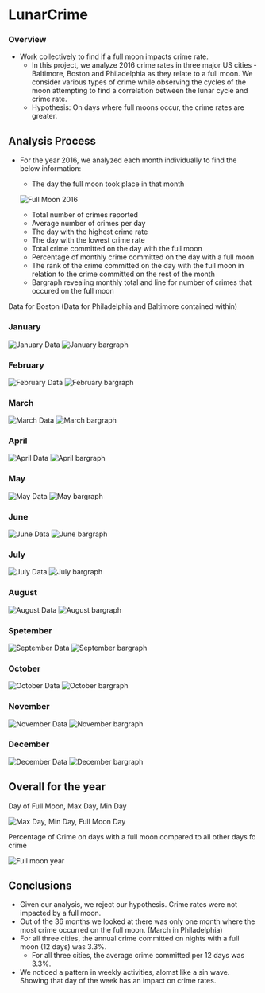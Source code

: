 # LunarCrime

### Overview
*	Work collectively to find if a full moon impacts crime rate.
    * 	In this project, we analyze 2016 crime rates in three major US cities - Baltimore, Boston and Philadelphia as they relate to a full moon. We consider various types of crime while observing the cycles of the moon attempting to find a correlation between the lunar cycle and crime rate. 
    * 	Hypothesis: On days where full moons occur, the crime rates are greater.

## Analysis Process 
*	For the year 2016, we analyzed each month individually to find the below information:
    *   The day the full moon took place in that month
    
    ![Full Moon 2016](./img/fullmoon2016.png)
    
    *   Total number of crimes reported
    *   Average number of crimes per day 
    *   The day with the highest crime rate
    *   The day with the lowest crime rate 
    *   Total crime committed on the day with the full moon
    *   Percentage of monthly crime committed on the day with a full moon
    *   The rank of the crime committed on the day with the full moon in relation to the crime committed on the rest of the month
    *   Bargraph revealing monthly total and line for number of crimes that occured on the full moon 

Data for Boston
(Data for Philadelphia and Baltimore contained within)

### January
![January Data](./img/boston_jan_data.png)
![January bargraph](./img/boston_jan_bar.png)

### February
![February Data](./img/boston_feb_data.png)
![February bargraph](./img/boston_feb_bar.png)

### March
![March Data](./img/boston_mar_data.png)
![March bargraph](./img/boston_mar_bar.png)

### April
![April Data](./img/boston_apr_data.png)
![April bargraph](./img/boston_apr_bar.png)

### May
![May Data](./img/boston_may_data.png)
![May bargraph](./img/boston_may_bar.png)

### June
![June Data](./img/boston_june_data.png)
![June bargraph](./img/boston_june_bar.png)

### July
![July Data](./img/boston_july_data.png)
![July bargraph](./img/boston_july_bar.png)

### August
![August Data](./img/boston_aug_data.png)
![August bargraph](./img/boston_aug_bar.png)

### Spetember
![September Data](./img/boston_sept_data.png)
![September bargraph](./img/boston_sept_bar.png)

### October
![October Data](./img/boston_oct_data.png)
![October bargraph](./img/boston_oct_bar.png)

### November
![November Data](./img/boston_nov_data.png)
![November bargraph](./img/boston_nov_bar.png)

### December
![December Data](./img/boston_dec_data.png)
![December bargraph](./img/boston_dec_bar.png)


## Overall for the year

Day of Full Moon, Max Day, Min Day

![Max Day, Min Day, Full Moon Day](./img/yearboston.png)

Percentage of Crime on days with a full moon compared to all other days fo crime

![Full moon year](./img/fullmoonyear.png)

## Conclusions

* Given our analysis, we reject our hypothesis. Crime rates were not impacted by a full moon. 
* Out of the 36 months we looked at there was only one month where the most crime occurred on the full moon. (March in Philadelphia) 
* For all three cities, the annual crime committed on nights with a full moon (12 days) was 3.3%.
     *  For all three cities, the average crime committed per 12 days was 3.3%. 
* We noticed a pattern in weekly activities, alomst like a sin wave. Showing that day of the week has an impact on crime rates.

   

